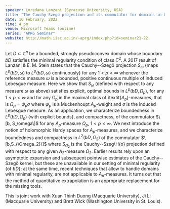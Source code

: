 ```yaml
---
speaker: Loredana Lanzani (Syracuse University, USA)
title: "The Cauchy-Szego projection and its commutator for domains in C^n with minimal smoothness: Optimal bounds"
date: 16 February, 2022
time: 4 pm
venue: Microsoft Teams (online)
series: "APRG Seminar"
website: http://math.iisc.ac.in/~aprg/index.php?id=seminar21-22
---
```


Let $D\subset\mathbb{C}^n$ be a bounded, strongly pseudoconvex domain
whose boundary $bD$ satisfies the minimal regularity condition of class
$C^2$.  A 2017 result of Lanzani & E. M. Stein states that the
Cauchy--Szeg&ouml; projection $S_\omega$ {maps $L^p(bD, \omega)$ to
$L^p(bD, \omega)$ continuously} for any $1<p<\infty$ whenever the
reference measure $\omega$ is a bounded, positive continuous multiple of
induced Lebesgue measure. Here we show that $S_\omega$ (defined with
respect to any measure $\omega$ as above) satisfies explicit, optimal
bounds in $L^p(bD, \Omega_p)$, for any $1<p<\infty$ and for any $\Omega_p$
in the maximal class of \textit{$A_p$}-measures, that is $\Omega_p =
\psi_p\sigma$ where  $\psi_p$ is a Muckenhoupt $A_p$-weight and $\sigma$
is the induced Lebesgue measure. As an application, we characterize
boundedness in $L^p(bD, \Omega_p)$ {with explicit bounds}, and compactness,
of the commutator $\[b, S_\omega\]$ for any $A_p$-measure $\Omega_p$,
$1<p<\infty$. We next introduce the notion of holomorphic Hardy spaces
for $A_p$-measures, and we characterize boundedness and compactness  in
$L^2(bD, \Omega_2)$ of the commutator $\[b,S_{\Omega_2}\]$
where $S_{\Omega_2}$ is the Cauchy--Szeg\H{o} projection defined with
respect to any given $A_2$-measure $\Omega_2$. Earlier results rely upon
an asymptotic expansion and subsequent pointwise estimates of the
Cauchy--Szeg&ouml; kernel, but these are unavailable in our setting of
minimal regularity {of $bD$}; at the same time, recent techniques that
allow to handle domains with minimal regularity, are not applicable to
$A_p$-measures. It turns out that the method of quantitative
extrapolation is an appropriate replacement for the missing tools.  
  
This is joint work with Xuan Thinh Duong (Macquarie University), Ji Li
(Macquarie University) and Brett Wick (Washington University in St.
Louis).
 
